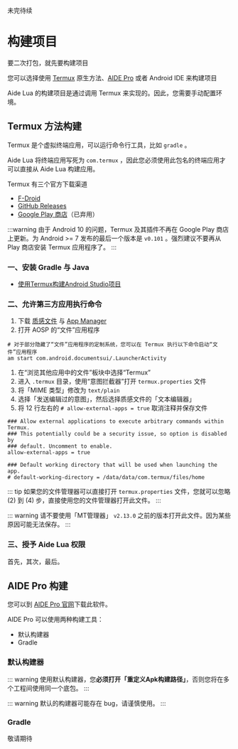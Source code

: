 未完待续

# 构建项目

要二次打包，就先要构建项目

您可以选择使用 [Termux](https://github.com/termux/termux-app) 原生方法、[AIDE Pro](https://www.aidepro.top/) 或者 Android IDE 来构建项目

Aide Lua 的构建项目是通过调用 Termux 来实现的。因此，您需要手动配置环境。

## Termux 方法构建

Termux 是个虚拟终端应用，可以运行命令行工具，比如 `gradle` 。

Aide Lua 将终端应用写死为 `com.termux` ，因此您必须使用此包名的终端应用才可以直接从 Aide Lua 构建应用。

Termux 有三个官方下载渠道

* [F-Droid](https://f-droid.org/zh_Hans/packages/com.termux/)
* [GitHub Releases](https://github.com/termux/termux-app/releases)
* [Google Play 商店](https://play.google.com/store/apps/details?id=com.termux)（已弃用）

:::warning
由于 Android 10 的问题，Termux 及其插件不再在 Google Play 商店上更新。为 Android >= 7 发布的最后一个版本是 `v0.101` 。强烈建议不要再从 Play 商店安装 Termux 应用程序了。
:::

### 一、安装 Gradle 与 Java

* [使用Termux构建Android Studio项目](https://www.coolapk.com/feed/19454309?shareKey=ODEwZWY2ZDg0YjQ3NjNjZjRlNTc~&shareUid=1432137&shareFrom=com.coolapk.market_13.0.1)

### 二、允许第三方应用执行命令

1. 下载 [质感文件](https://www.coolapk.com/apk/me.zhanghai.android.files) 与 [App Manager](https://f-droid.org/packages/io.github.muntashirakon.AppManager/)
2. 打开 AOSP 的“文件”应用程序

``` sh:no-line-numbers
# 对于部分隐藏了“文件”应用程序的定制系统，您可以在 Termux 执行以下命令启动“文件”应用程序
am start com.android.documentsui/.LauncherActivity
```

1. 在“浏览其他应用中的文件”板块中选择“Termux”
2. 进入 `.termux` 目录，使用“意图拦截器”打开 `termux.properties` 文件
3. 将「MIME 类型」修改为 `text/plain`
4. 选择「发送编辑过的意图」，然后选择质感文件的「文本编辑器」
5. 将 12 行左右的 `# allow-external-apps = true` 取消注释并保存文件

``` sh:no-line-numbers{4}
### Allow external applications to execute arbitrary commands within Termux.
### This potentially could be a security issue, so option is disabled by
### default. Uncomment to enable.
allow-external-apps = true

### Default working directory that will be used when launching the app.
# default-working-directory = /data/data/com.termux/files/home
```

::: tip
如果您的文件管理器可以直接打开 `termux.properties` 文件，您就可以忽略 (2) 到 (4) 步，直接使用您的文件管理器打开此文件。
:::

::: warning
请不要使用「MT管理器」 `v2.13.0` 之前的版本打开此文件。因为某些原因可能无法保存。
:::

### 三、授予 Aide Lua 权限

首先，其次，最后。

## AIDE Pro 构建

您可以到 [AIDE Pro 官网](https://www.aidepro.top/)下载此软件。

AIDE Pro 可以使用两种构建工具：

* 默认构建器
* Gradle

### 默认构建器

::: warning
使用默认构建器，您**必须打开「重定义Apk构建路径」**，否则您将在多个工程间使用同一个底包。
:::

::: warning
默认的构建器可能存在 bug，请谨慎使用。
:::

### Gradle

敬请期待
